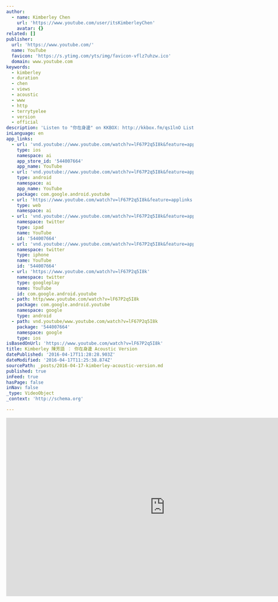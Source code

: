 ```yaml
---
author:
  - name: Kimberley Chen
    url: 'https://www.youtube.com/user/itsKimberleyChen'
    avatar: {}
related: []
publisher:
  url: 'https://www.youtube.com/'
  name: YouTube
  favicon: 'https://s.ytimg.com/yts/img/favicon-vflz7uhzw.ico'
  domain: www.youtube.com
keywords:
  - kimberley
  - duration
  - chen
  - views
  - acoustic
  - www
  - http
  - terrytyelee
  - version
  - official
description: 'Listen to "你在身邊" on KKBOX: http://kkbox.fm/qs1lnO Listen to this version on Soundcloud: https://soundcloud.com/scf9000-k/up-on-the-roof-acoustic-mix 你在身邊 Executive Producer: 梁永泰（terrytyelee) Directed by: Young Scorsese F.Y.M ( 梁永泰 （terrytyelee） ／余竑龍 ／Will Peng （仔仔）／Max Opamuratawongse ) Up On The Roof Crew: James Kerridge ／ 高愷蔚 APE／梁永泰 （terrytyelee）／﻿﻿黃智麟 ／ Will Peng （仔仔） Produced by: 梁永泰／James Kerridge'
inLanguage: en
app_links:
  - url: 'vnd.youtube://www.youtube.com/watch?v=lF67P2q5I8k&feature=applinks'
    type: ios
    namespace: ai
    app_store_id: '544007664'
    app_name: YouTube
  - url: 'vnd.youtube://www.youtube.com/watch?v=lF67P2q5I8k&feature=applinks'
    type: android
    namespace: ai
    app_name: YouTube
    package: com.google.android.youtube
  - url: 'https://www.youtube.com/watch?v=lF67P2q5I8k&feature=applinks'
    type: web
    namespace: ai
  - url: 'vnd.youtube://www.youtube.com/watch?v=lF67P2q5I8k&feature=applinks'
    namespace: twitter
    type: ipad
    name: YouTube
    id: '544007664'
  - url: 'vnd.youtube://www.youtube.com/watch?v=lF67P2q5I8k&feature=applinks'
    namespace: twitter
    type: iphone
    name: YouTube
    id: '544007664'
  - url: 'https://www.youtube.com/watch?v=lF67P2q5I8k'
    namespace: twitter
    type: googleplay
    name: YouTube
    id: com.google.android.youtube
  - path: http/www.youtube.com/watch?v=lF67P2q5I8k
    package: com.google.android.youtube
    namespace: google
    type: android
  - path: vnd.youtube/www.youtube.com/watch?v=lF67P2q5I8k
    package: '544007664'
    namespace: google
    type: ios
isBasedOnUrl: 'https://www.youtube.com/watch?v=lF67P2q5I8k'
title: Kimberley 陳芳語 ： 你在身邊 Acoustic Version
datePublished: '2016-04-17T11:28:28.903Z'
dateModified: '2016-04-17T11:25:38.874Z'
sourcePath: _posts/2016-04-17-kimberley-acoustic-version.md
published: true
inFeed: true
hasPage: false
inNav: false
_type: VideoObject
_context: 'http://schema.org'

---
```

<iframe src="https://cdn.embedly.com/widgets/media.html?src=https%3A%2F%2Fwww.youtube.com%2Fembed%2FlF67P2q5I8k%3Ffeature%3Doembed&amp;url=https%3A%2F%2Fwww.youtube.com%2Fwatch%3Fv%3DlF67P2q5I8k&amp;image=https%3A%2F%2Fi.ytimg.com%2Fvi%2FlF67P2q5I8k%2Fhqdefault.jpg&amp;key=b7d04c9b404c499eba89ee7072e1c4f7&amp;type=text%2Fhtml&amp;schema=youtube" width="854" height="480" scrolling="no" frameborder="0" allowfullscreen="allowfullscreen" style=""></iframe>